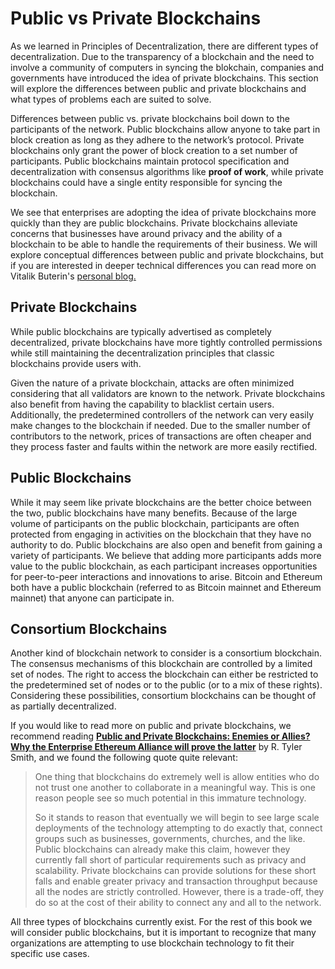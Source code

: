 # Public vs Private Blockchains

As we learned in Principles of Decentralization, there are different types of decentralization. Due to the transparency of a blockchain and the need to involve a community of computers in syncing the blokchain, companies and governments have introduced the idea of private blockchains. This section will explore the differences between public and private blockchains and what types of problems each are suited to solve.

Differences between public vs. private blockchains boil down to the participants of the network. Public blockchains allow anyone to take part in block creation as long as they adhere to the network’s protocol. Private blockchains only grant the power of block creation to a set number of participants. Public blockchains maintain protocol specification and decentralization with consensus algorithms like **proof of work**, while private blockchains could have a single entity responsible for syncing the blockchain.

We see that enterprises are adopting the idea of private blockchains more quickly than they are public blockchains. Private blockchains alleviate concerns that businesses have around privacy and the ability of a blockchain to be able to handle the requirements of their business. We will explore conceptual differences between public and private blockchains, but if you are interested in deeper technical differences you can read more on Vitalik Buterin's [personal blog. ](https://blog.ethereum.org/2015/08/07/on-public-and-private-blockchains/)

## Private Blockchains

While public blockchains are typically advertised as completely decentralized, private blockchains have more tightly controlled permissions while still maintaining the decentralization principles that classic blockchains provide users with.

Given the nature of a private blockchain, attacks are often minimized considering that all validators are known to the network. Private blockchains also benefit from having the capability to blacklist certain users. Additionally, the predetermined controllers of the network can very easily make changes to the blockchain if needed. Due to the smaller number of contributors to the network, prices of transactions are often cheaper and they process faster and faults within the network are more easily rectified.

## Public Blockchains

While it may seem like private blockchains are the better choice between the two, public blockchains have many benefits. Because of the large volume of participants on the public blockchain, participants are often protected from engaging in activities on the blockchain that they have no authority to do. Public blockchains are also open and benefit from gaining a variety of participants. We believe that adding more participants adds more value to the public blockchain, as each participant increases opportunities for peer-to-peer interactions and innovations to arise. Bitcoin and Ethereum both have a public blockchain \(referred to as Bitcoin mainnet and Ethereum mainnet\) that anyone can participate in.

## Consortium Blockchains

Another kind of blockchain network to consider is a consortium blockchain. The consensus mechanisms of this blockchain are controlled by a limited set of nodes. The right to access the blockchain can either be restricted to the predetermined set of nodes or to the public \(or to a mix of these rights\). Considering these possibilities, consortium blockchains can be thought of as partially decentralized.

If you would like to read more on public and private blockchains, we recommend reading [**Public and Private Blockchains: Enemies or Allies? Why the Enterprise Ethereum Alliance will prove the latter**](https://medium.com/@rtylersmith/public-and-private-blockchains-enemies-or-allies-45f050c38fc0) by R. Tyler Smith, and we found the following quote quite relevant:

> One thing that blockchains do extremely well is allow entities who do not trust one another to collaborate in a meaningful way. This is one reason people see so much potential in this immature technology.
>
> So it stands to reason that eventually we will begin to see large scale deployments of the technology attempting to do exactly that, connect groups such as businesses, governments, churches, and the like. Public blockchains can already make this claim, however they currently fall short of particular requirements such as privacy and scalability. Private blockchains can provide solutions for these short falls and enable greater privacy and transaction throughput because all the nodes are strictly controlled. However, there is a trade-off, they do so at the cost of their ability to connect any and all to the network.

All three types of blockchains currently exist. For the rest of this book we will consider public blockchains, but it is important to recognize that many organizations are attempting to use blockchain technology to fit their specific use cases.


